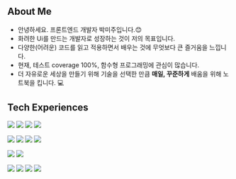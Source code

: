 ## About Me
- 안녕하세요. 프론트엔드 개발자 박미주입니다.😊
- 화려한 Ui를 만드는 개발자로 성장하는 것이 저의 목표입니다.
- 다양한(어려운) 코드를 읽고 적용하면서 배우는 것에 무엇보다 큰 즐거움을 느낍니다.
- 현재, 테스트 coverage 100%, 함수형 프로그래밍에 관심이 많습니다.
- 더 자유로운 세상을 만들기 위해 기술을 선택한 만큼 **매일, 꾸준하게** 배움을 위해 노트북을 킵니다. 💻

## Tech Experiences
<img src="https://img.shields.io/badge/HTML5-E34F26?style=for-the-badge&logo=HTML5&logoColor=white"/></a>
<img src="https://img.shields.io/badge/CSS3-1572B6?style=for-the-badge&logo=CSS3&logoColor=white"/></a>
<img src="https://img.shields.io/badge/JavaScript-fcc419?style=for-the-badge&logo=JavaScript&logoColor=white"/></a>
<img src="https://img.shields.io/badge/TypeScript-3178C6?style=for-the-badge&logo=TypeScript&logoColor=white"/></a>

<img src="https://img.shields.io/badge/React.js-22b8cf?style=for-the-badge&logo=React&logoColor=white"/></a>
<img src="https://img.shields.io/badge/Next.js-000000?style=for-the-badge&logo=Next.js&logoColor=white"/></a>
<img src="https://img.shields.io/badge/Redux-764ABC?style=for-the-badge&logo=Redux&logoColor=white"/></a>
<img src="https://img.shields.io/badge/CSS in JS-DB7093?style=for-the-badge&logo=styled-components&logoColor=white"/></a>

<img src="https://img.shields.io/badge/Jest-C21325?style=for-the-badge&logo=Jest&logoColor=white"/></a>
<img src="https://img.shields.io/badge/Testing Library-E33332?style=for-the-badge&logo=Testing Library&logoColor=white"/></a>

<img src="https://img.shields.io/badge/Node.js-339933?style=for-the-badge&logo=Node.js&logoColor=white"/></a>
<img src="https://img.shields.io/badge/Nest.js-E0234E?style=for-the-badge&logo=NestJS&logoColor=white"/></a>
<img src="https://img.shields.io/badge/mysql-%2300f.svg?style=for-the-badge&logo=mysql&logoColor=white"/></a>
<img src="https://img.shields.io/badge/redis-%23DD0031.svg?style=for-the-badge&logo=redis&logoColor=white"/></a>
<!-- <img src="https://img.shields.io/badge/MongoDB-47A248?style=for-the-badge&logo=MongoDB&logoColor=white"/></a> -->
